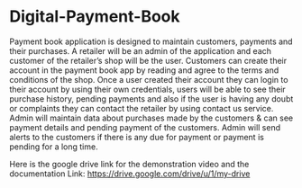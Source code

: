 # Digital-Payment-Book
Payment book application is designed to maintain customers, payments and their purchases. A retailer will be an admin of the application and each customer of the retailer’s shop will be the user. Customers can create their account in the payment book app by reading and agree to the terms and conditions of the shop.
Once a user created their account they can login to their account by using their own credentials, users will be able to see their purchase history, pending payments and also if the user is having any doubt or complaints they can contact the retailer by using contact us service. Admin will maintain data about purchases made by the customers & can see payment details and pending payment of the customers. Admin will send alerts to the customers if there is any due for payment or payment is pending for a long time.



Here is the google drive link for the demonstration video and the documentation
Link:  https://drive.google.com/drive/u/1/my-drive
